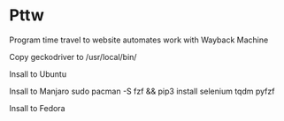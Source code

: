 # Pttw
Program time travel to website automates work with Wayback Machine

Copy geckodriver to /usr/local/bin/

Insall to Ubuntu 

Insall to Manjaro sudo pacman -S fzf && pip3 install selenium tqdm pyfzf

Insall to Fedora 
